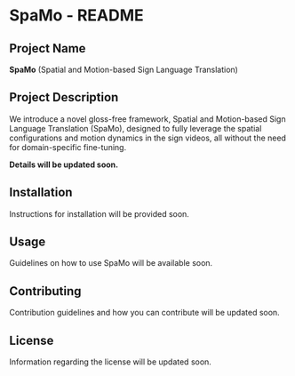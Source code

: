 # SpaMo - README

## Project Name

**SpaMo** (Spatial and Motion-based Sign Language Translation)

## Project Description

We introduce a novel gloss-free framework, Spatial and Motion-based Sign Language Translation (SpaMo), designed to fully leverage the spatial configurations and motion dynamics in the sign videos, all without the need for domain-specific fine-tuning. 

**Details will be updated soon.**

## Installation

Instructions for installation will be provided soon.

## Usage

Guidelines on how to use SpaMo will be available soon.

## Contributing

Contribution guidelines and how you can contribute will be updated soon.

## License

Information regarding the license will be updated soon.
